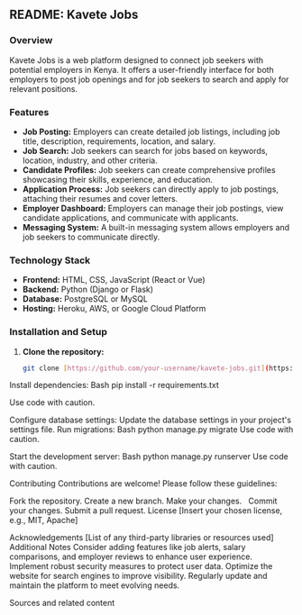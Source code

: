 ## README: Kavete Jobs

### Overview
Kavete Jobs is a web platform designed to connect job seekers with potential employers in Kenya. It offers a user-friendly interface for both employers to post job openings and for job seekers to search and apply for relevant positions.

### Features
* **Job Posting:** Employers can create detailed job listings, including job title, description, requirements, location, and salary.
* **Job Search:** Job seekers can search for jobs based on keywords, location, industry, and other criteria.
* **Candidate Profiles:** Job seekers can create comprehensive profiles showcasing their skills, experience, and education.
* **Application Process:** Job seekers can directly apply to job postings, attaching their resumes and cover letters.
* **Employer Dashboard:** Employers can manage their job postings, view candidate applications, and communicate with applicants.
* **Messaging System:** A built-in messaging system allows employers and job seekers to communicate directly.

### Technology Stack
* **Frontend:** HTML, CSS, JavaScript (React or Vue)
* **Backend:** Python (Django or Flask)
* **Database:** PostgreSQL or MySQL
* **Hosting:** Heroku, AWS, or Google Cloud Platform

### Installation and Setup
1. **Clone the repository:**
   ```bash
   git clone [https://github.com/your-username/kavete-jobs.git](https://github.com/your-username/kavete-jobs.git)
Install dependencies:
Bash
pip install -r requirements.txt   

Use code with caution.

Configure database settings: Update the database settings in your project's settings file.
Run migrations:
Bash
python manage.py migrate
Use code with caution.

Start the development server:
Bash
python manage.py runserver
Use code with caution.

Contributing
Contributions are welcome! Please follow these guidelines:

Fork the repository.
Create a new branch.
Make your changes.   
Commit your changes.
Submit a pull request.
License
[Insert your chosen license, e.g., MIT, Apache]

Acknowledgements
[List of any third-party libraries or resources used]
Additional Notes
Consider adding features like job alerts, salary comparisons, and employer reviews to enhance user experience.
Implement robust security measures to protect user data.
Optimize the website for search engines to improve visibility.
Regularly update and maintain the platform to meet evolving needs.

Sources and related content
